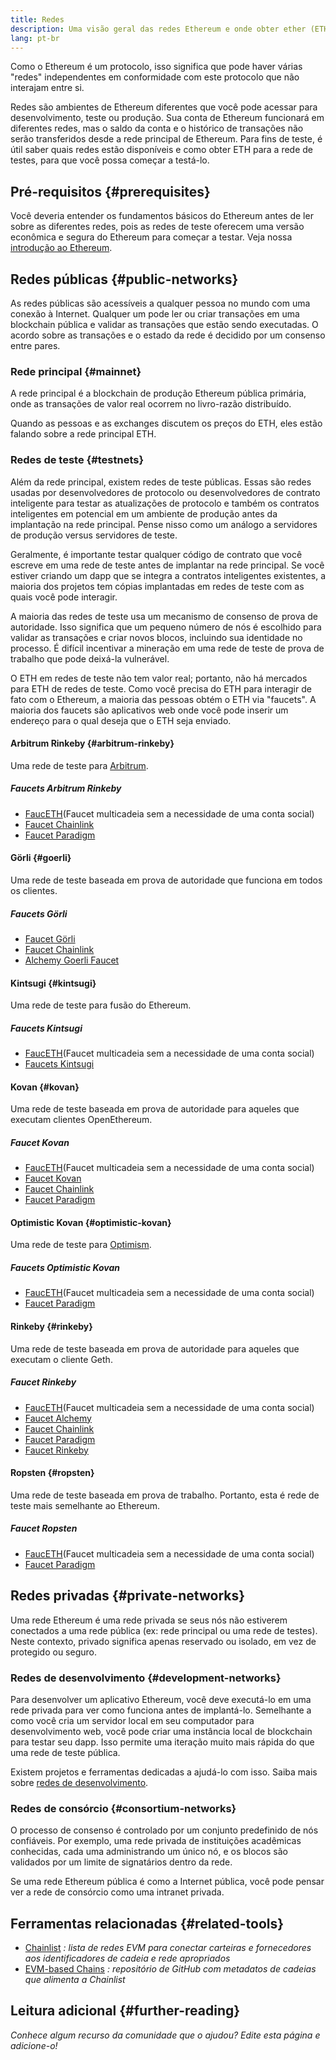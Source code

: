 ```yaml
---
title: Redes
description: Uma visão geral das redes Ethereum e onde obter ether (ETH) da rede de testes para testar seu aplicativo.
lang: pt-br
---
```


Como o Ethereum é um protocolo, isso significa que pode haver várias "redes" independentes em conformidade com este protocolo que não interajam entre si.

Redes são ambientes de Ethereum diferentes que você pode acessar para desenvolvimento, teste ou produção. Sua conta de Ethereum funcionará em diferentes redes, mas o saldo da conta e o histórico de transações não serão transferidos desde a rede principal de Ethereum. Para fins de teste, é útil saber quais redes estão disponíveis e como obter ETH para a rede de testes, para que você possa começar a testá-lo.

## Pré-requisitos {#prerequisites}

Você deveria entender os fundamentos básicos do Ethereum antes de ler sobre as diferentes redes, pois as redes de teste oferecem uma versão econômica e segura do Ethereum para começar a testar. Veja nossa [introdução ao Ethereum](/developers/docs/intro-to-ethereum/).

## Redes públicas {#public-networks}

As redes públicas são acessíveis a qualquer pessoa no mundo com uma conexão à Internet. Qualquer um pode ler ou criar transações em uma blockchain pública e validar as transações que estão sendo executadas. O acordo sobre as transações e o estado da rede é decidido por um consenso entre pares.

### Rede principal {#mainnet}

A rede principal é a blockchain de produção Ethereum pública primária, onde as transações de valor real ocorrem no livro-razão distribuído.

Quando as pessoas e as exchanges discutem os preços do ETH, eles estão falando sobre a rede principal ETH.

### Redes de teste {#testnets}

Além da rede principal, existem redes de teste públicas. Essas são redes usadas por desenvolvedores de protocolo ou desenvolvedores de contrato inteligente para testar as atualizações de protocolo e também os contratos inteligentes em potencial em um ambiente de produção antes da implantação na rede principal. Pense nisso como um análogo a servidores de produção versus servidores de teste.

Geralmente, é importante testar qualquer código de contrato que você escreve em uma rede de teste antes de implantar na rede principal. Se você estiver criando um dapp que se integra a contratos inteligentes existentes, a maioria dos projetos tem cópias implantadas em redes de teste com as quais você pode interagir.

A maioria das redes de teste usa um mecanismo de consenso de prova de autoridade. Isso significa que um pequeno número de nós é escolhido para validar as transações e criar novos blocos, incluindo sua identidade no processo. É difícil incentivar a mineração em uma rede de teste de prova de trabalho que pode deixá-la vulnerável.

O ETH em redes de teste não tem valor real; portanto, não há mercados para ETH de redes de teste. Como você precisa do ETH para interagir de fato com o Ethereum, a maioria das pessoas obtém o ETH via "faucets". A maioria dos faucets são aplicativos web onde você pode inserir um endereço para o qual deseja que o ETH seja enviado.

#### Arbitrum Rinkeby {#arbitrum-rinkeby}

Uma rede de teste para [Arbitrum](https://arbitrum.io/).

##### Faucets Arbitrum Rinkeby

- [FaucETH](https://fauceth.komputing.org)(Faucet multicadeia sem a necessidade de uma conta social)
- [Faucet Chainlink](https://faucets.chain.link/)
- [Faucet Paradigm](https://faucet.paradigm.xyz/)

#### Görli {#goerli}

Uma rede de teste baseada em prova de autoridade que funciona em todos os clientes.

##### Faucets Görli

- [Faucet Görli](https://faucet.goerli.mudit.blog/)
- [Faucet Chainlink](https://faucets.chain.link/)
- [Alchemy Goerli Faucet](https://goerlifaucet.com/)

#### Kintsugi {#kintsugi}

Uma rede de teste para fusão do Ethereum.

##### Faucets Kintsugi

- [FaucETH](https://fauceth.komputing.org)(Faucet multicadeia sem a necessidade de uma conta social)
- [Faucets Kintsugi](https://faucet.kintsugi.themerge.dev/)

#### Kovan {#kovan}

Uma rede de teste baseada em prova de autoridade para aqueles que executam clientes OpenEthereum.

##### Faucet Kovan

- [FaucETH](https://fauceth.komputing.org)(Faucet multicadeia sem a necessidade de uma conta social)
- [Faucet Kovan](https://faucet.kovan.network/)
- [Faucet Chainlink](https://faucets.chain.link/)
- [Faucet Paradigm](https://faucet.paradigm.xyz/)

#### Optimistic Kovan {#optimistic-kovan}

Uma rede de teste para [Optimism](https://www.optimism.io/).

##### Faucets Optimistic Kovan

- [FaucETH](https://fauceth.komputing.org)(Faucet multicadeia sem a necessidade de uma conta social)
- [Faucet Paradigm](https://faucet.paradigm.xyz/)

#### Rinkeby {#rinkeby}

Uma rede de teste baseada em prova de autoridade para aqueles que executam o cliente Geth.

##### Faucet Rinkeby

- [FaucETH](https://fauceth.komputing.org)(Faucet multicadeia sem a necessidade de uma conta social)
- [Faucet Alchemy](https://RinkebyFaucet.com)
- [Faucet Chainlink](https://faucets.chain.link/)
- [Faucet Paradigm](https://faucet.paradigm.xyz/)
- [Faucet Rinkeby](https://faucet.rinkeby.io/)

#### Ropsten {#ropsten}

Uma rede de teste baseada em prova de trabalho. Portanto, esta é rede de teste mais semelhante ao Ethereum.

##### Faucet Ropsten

- [FaucETH](https://fauceth.komputing.org)(Faucet multicadeia sem a necessidade de uma conta social)
- [Faucet Paradigm](https://faucet.paradigm.xyz/)

## Redes privadas {#private-networks}

Uma rede Ethereum é uma rede privada se seus nós não estiverem conectados a uma rede pública (ex: rede principal ou uma rede de testes). Neste contexto, privado significa apenas reservado ou isolado, em vez de protegido ou seguro.

### Redes de desenvolvimento {#development-networks}

Para desenvolver um aplicativo Ethereum, você deve executá-lo em uma rede privada para ver como funciona antes de implantá-lo. Semelhante a como você cria um servidor local em seu computador para desenvolvimento web, você pode criar uma instância local de blockchain para testar seu dapp. Isso permite uma iteração muito mais rápida do que uma rede de teste pública.

Existem projetos e ferramentas dedicadas a ajudá-lo com isso. Saiba mais sobre [redes de desenvolvimento](/developers/docs/development-networks/).

### Redes de consórcio {#consortium-networks}

O processo de consenso é controlado por um conjunto predefinido de nós confiáveis. Por exemplo, uma rede privada de instituições acadêmicas conhecidas, cada uma administrando um único nó, e os blocos são validados por um limite de signatários dentro da rede.

Se uma rede Ethereum pública é como a Internet pública, você pode pensar ver a rede de consórcio como uma intranet privada.

## Ferramentas relacionadas {#related-tools}

- [Chainlist](https://chainlist.org/) _: lista de redes EVM para conectar carteiras e fornecedores aos identificadores de cadeia e rede apropriados_
- [EVM-based Chains](https://github.com/ethereum-lists/chains) _: repositório de GitHub com metadatos de cadeias que alimenta a Chainlist_

## Leitura adicional {#further-reading}

_Conhece algum recurso da comunidade que o ajudou? Edite esta página e adicione-o!_

